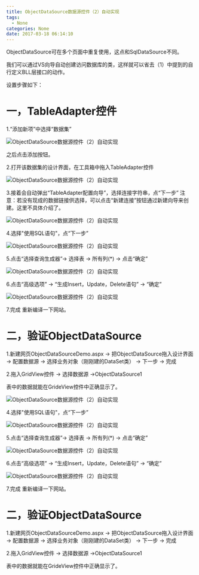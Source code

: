 ```yaml
---
title: ObjectDataSource数据源控件（2）自动实现
tags:
  - None
categories: Nome
date: 2017-03-18 06:14:10
---
```


ObjectDataSource可在多个页面中重复使用，这点和SqlDataSource不同。

我们可以通过VS向导自动创建访问数据库的类，这样就可以省去（1）中提到的自行定义BLL层接口的动作。

设置步骤如下：

# 一，TableAdapter控件

1.“添加新项”中选择“数据集”
 
![ObjectDataSource数据源控件（2）自动实现](http://upload-images.jianshu.io/upload_images/145902-eae44f2c4c6bd344?imageMogr2/auto-orient/strip%7CimageView2/2/w/1240)

之后点击添加按钮。

2.打开该数据集的设计界面，在工具箱中拖入TableAdapter控件

![ObjectDataSource数据源控件（2）自动实现](http://upload-images.jianshu.io/upload_images/145902-32ad87184012e6e0?imageMogr2/auto-orient/strip%7CimageView2/2/w/1240)

3.接着会自动弹出“TableAdapter配置向导”，选择连接字符串，点“下一步”
注意：若没有现成的数据链接供选择，可以点击“新建连接”按钮通过新建向导来创建。这里不具体介绍了。

![ObjectDataSource数据源控件（2）自动实现](http://upload-images.jianshu.io/upload_images/145902-8dea8f15681442f8?imageMogr2/auto-orient/strip%7CimageView2/2/w/1240)

4.选择"使用SQL语句"，点“下一步”

![ObjectDataSource数据源控件（2）自动实现](http://upload-images.jianshu.io/upload_images/145902-5e2f8db1e8dfea01?imageMogr2/auto-orient/strip%7CimageView2/2/w/1240)

5.点击“选择查询生成器”-> 选择表 -> 所有列(*) -> 点击“确定”

![ObjectDataSource数据源控件（2）自动实现](http://upload-images.jianshu.io/upload_images/145902-3bc4b58fe0bbbefe?imageMogr2/auto-orient/strip%7CimageView2/2/w/1240)

6.点击“高级选项” -> “生成Insert，Update，Delete语句” -> “确定”

![ObjectDataSource数据源控件（2）自动实现](http://upload-images.jianshu.io/upload_images/145902-bdc0e19383c96926?imageMogr2/auto-orient/strip%7CimageView2/2/w/1240)

7.完成
重新编译一下网站。

# 二，验证ObjectDataSource

1.新建网页ObjectDataSourceDemo.aspx -> 把ObjectDataSource拖入设计界面 -> 配置数据源 -> 选择业务对象（刚刚建的DataSet类） -> 下一步 -> 完成

2.拖入GridView控件 -> 选择数据源 ->ObjectDataSource1

表中的数据就能在GrideView控件中正确显示了。

![ObjectDataSource数据源控件（2）自动实现](http://s3.sinaimg.cn/mw690/6849d1c2g0a031d779442&690)

4.选择"使用SQL语句"，点“下一步”

![ObjectDataSource数据源控件（2）自动实现](http://s7.sinaimg.cn/mw690/6849d1c2gdcd1d29b78d6&690)

5.点击“选择查询生成器”-> 选择表 -> 所有列(*) -> 点击“确定”

![ObjectDataSource数据源控件（2）自动实现](http://s11.sinaimg.cn/mw690/6849d1c2gdcd1e351f53a&690)

6.点击“高级选项” -> “生成Insert，Update，Delete语句” -> “确定”

![ObjectDataSource数据源控件（2）自动实现](http://s6.sinaimg.cn/mw690/6849d1c2gdcd1ed970d85&690)

7.完成
重新编译一下网站。

# 二，验证ObjectDataSource

1.新建网页ObjectDataSourceDemo.aspx -> 把ObjectDataSource拖入设计界面 -> 配置数据源 -> 选择业务对象（刚刚建的DataSet类） -> 下一步 -> 完成

2.拖入GridView控件 -> 选择数据源 ->ObjectDataSource1

表中的数据就能在GrideView控件中正确显示了。
